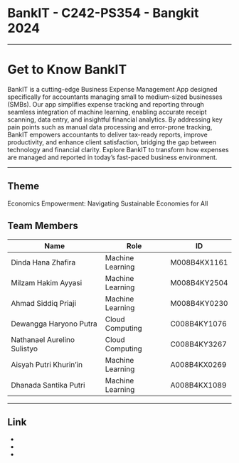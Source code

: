 # BankIT - C242-PS354 - Bangkit 2024

---

# Get to Know BankIT

BankIT is a cutting-edge Business Expense Management App designed specifically for accountants managing small to medium-sized businesses (SMBs). Our app simplifies expense tracking and reporting through seamless integration of machine learning, enabling accurate receipt scanning, data entry, and insightful financial analytics. By addressing key pain points such as manual data processing and error-prone tracking, BankIT empowers accountants to deliver tax-ready reports, improve productivity, and enhance client satisfaction, bridging the gap between technology and financial clarity. Explore BankIT to transform how expenses are managed and reported in today’s fast-paced business environment.

---

## Theme
Economics Empowerment: Navigating Sustainable Economies for All

## Team Members

| Name                           | Role               | ID          |
|--------------------------------|--------------------|-------------|
| Dinda Hana Zhafira             | Machine Learning   | M008B4KX1161|
| Milzam Hakim Ayyasi            | Machine Learning   | M008B4KY2504 |
| Ahmad Siddiq Priaji            | Machine Learning   | M008B4KY0230 |
| Dewangga Haryono Putra         | Cloud Computing    | C008B4KY1076 |
| Nathanael Aurelino Sulistyo    | Cloud Computing    | C008B4KY3267  |
| Aisyah Putri Khurin’in         | Machine Learning   | A008B4KX0269 |
| Dhanada Santika Putri          | Machine Learning   | A008B4KX1089  |

---

## Link
-
-
- 
